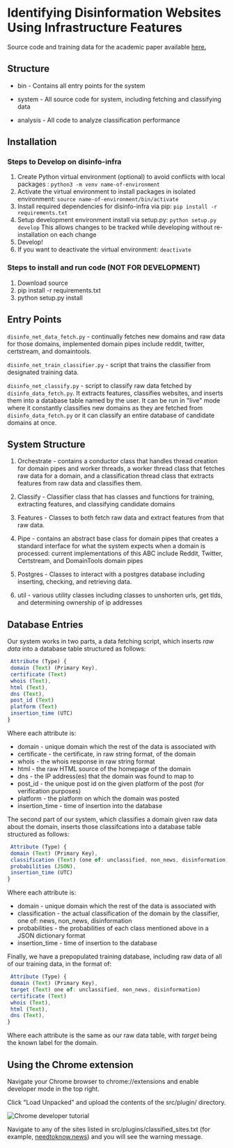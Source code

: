 # Identifying Disinformation Websites Using Infrastructure Features

Source code and training data for the academic paper available [here.](https://www.usenix.org/conference/foci20/presentation/hounsel)

## Structure

* bin - Contains all entry points for the system

* system - All source code for system, including fetching and classifying data

* analysis - All code to analyze classification performance 


## Installation

### Steps to Develop on disinfo-infra

1. Create Python virtual environment (optional) to avoid conflicts with local
   packages : `python3 -m venv name-of-environment`
2. Activate the virtual environment to install packages in isolated environment:
   `source name-of-environment/bin/activate`
3. Install required dependencies for disinfo-infra via pip: `pip install -r
   requirements.txt`
4. Setup development environment install via setup.py: `python setup.py
  develop` This allows changes to be tracked while developing without
  re-installation on each change
5. Develop!
6. If you want to deactivate the virtual environment: `deactivate`

### Steps to install and run code (**NOT FOR DEVELOPMENT**)

1. Download source
2. pip install -r requirements.txt
3. python setup.py install

## Entry Points

```disinfo_net_data_fetch.py``` - continually fetches new domains and raw data for those domains, implemented domain pipes include reddit, twitter, certstream, and domaintools.

```disinfo_net_train_classifier.py``` - script that trains the classifier from
designated training data.

```disinfo_net_classify.py``` - script to classify raw data fetched by ```disinfo_data_fetch.py```. It extracts features, classifies websites, and inserts them into a database table named by the user. It can be run in "live" mode where it constantly classifies new domains as they are fetched from ```disinfo_data_fetch.py``` or it can classify an entire database of candidate domains at once.

## System Structure

1. Orchestrate - contains a conductor class that handles thread creation for
   domain pipes and worker threads, a worker thread class that fetches raw
   data for a domain, and a classification thread class that extracts features from raw data and classifies them.

2. Classify - Classifier class that has classes and functions for training,
   extracting features, and classifying candidate domains

3. Features - Classes to both fetch raw data and extract features from that raw data.

6. Pipe - contains an abstract base class for domain pipes that creates a
   standard interface for what the system expects when a domain is processed:
   current implementations of this ABC include Reddit, Twitter, Certstream, and DomainTools domain pipes

7. Postgres - Classes to interact with a postgres database including inserting,
   checking, and retrieving data.
   
8. util - various utility classes including classes to unshorten urls, get tlds, and determining ownership of ip addresses

## Database Entries

Our system works in two parts, a data fetching script, which inserts *raw data* into a database table structured as follows:

```javascript
 Attribute (Type) {
 domain (Text) (Primary Key),
 certificate (Text)
 whois (Text),
 html (Text),
 dns (Text),
 post_id (Text)
 platform (Text)
 insertion_time (UTC) 
}
```

Where each attribute is:

* domain - unique domain which the rest of the data is associated with
* certificate - the certificate, in raw string format, of the domain
* whois - the whois response in raw string format
* html - the raw HTML source of the homepage of the domain
* dns - the IP address(es) that the domain was found to map to
* post_id - the unique post id on the given platform of the post (for
verification purposes)
* platform - the platform on which the domain was posted
* insertion_time - time of insertion into the database


The second part of our system, which classifies a domain given raw data about the domain, inserts those classifcations into a database table structured as follows:

```javascript
 Attribute (Type) {
 domain (Text) (Primary Key),
 classification (Text) (one of: unclassified, non_news, disinformation)
 probabilities (JSON),
 insertion_time (UTC) 
}
```

Where each attribute is:

* domain - unique domain which the rest of the data is associated with
* classification - the actual classification of the domain by the classifier, one of: news, non_news, disinformation
* probabilities - the probabilities of each class mentioned above in a JSON dictionary format
* insertion_time - time of insertion to the database


Finally, we have a prepopulated training database, including raw data of all of our training data, in the format of:

```javascript
 Attribute (Type) {
 domain (Text) (Primary Key),
 target (Text) one of: unclassified, non_news, disinformation)
 certificate (Text)
 whois (Text),
 html (Text),
 dns (Text),
}
```

Where each attribute is the same as our raw data table, with *target* being the known label for the domain.

## Using the Chrome extension
Navigate your Chrome browser to chrome://extensions and enable developer mode in the top right. 

Click "Load Unpacked" and upload the contents of the src/plugin/ directory. 

![Chrome developer tutorial](https://developer.chrome.com/static/images/get_started/load_extension.png)

Navigate to any of the sites listed in src/plugins/classified_sites.txt (for example, [needtoknow.news](https://www.needtoknow.news)) and you will see the warning message.
